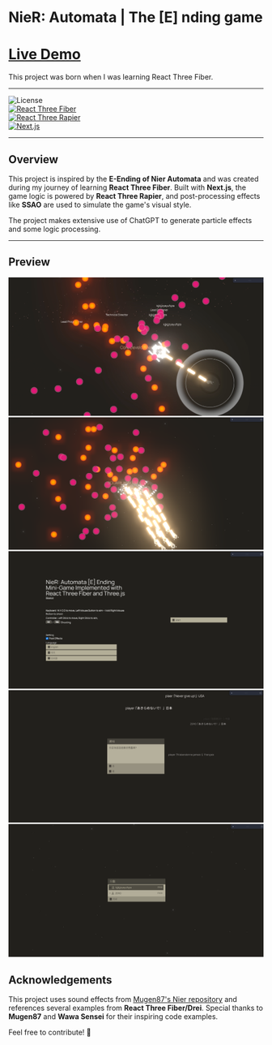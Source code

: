 # NieR: Automata | The [E] nding game

# [Live Demo](https://nier-mini-game.vercel.app)

This project was born when I was learning React Three Fiber.

---

![License](https://img.shields.io/badge/license-MIT-green)  
[![React Three Fiber](https://img.shields.io/badge/React%20Three%20Fiber-%20?style=flat&colorA=000000&colorB=000000)](https://npmjs.com/package/@react-three/fiber)  
[![React Three Rapier](https://img.shields.io/badge/React%20Three%20Rapier-%20?style=flat&colorA=000000&colorB=000000)](https://github.com/pmndrs/react-three-rapier)  
[![Next.js](https://img.shields.io/badge/Next.js-%20?style=flat&colorA=000000&colorB=000000)](https://nextjs.org/)

---

## Overview

This project is inspired by the **E-Ending of Nier Automata** and was created during my journey of learning **React Three Fiber**. Built with **Next.js**, the game logic is powered by **React Three Rapier**, and post-processing effects like **SSAO** are used to simulate the game's visual style.  

The project makes extensive use of ChatGPT to generate particle effects and some logic processing.

---

## Preview
![Demo](/git_image/demo.png)
![Demo1](/git_image/demo1.png)
![Demo2](/git_image/demo2.png)
![Demo3](/git_image/demo3.png)
![Demo4](/git_image/demo4.png)

## Acknowledgements

This project uses sound effects from [Mugen87's Nier repository](https://github.com/Mugen87/nier) and references several examples from **React Three Fiber/Drei**. Special thanks to **Mugen87** and **Wawa Sensei** for their inspiring code examples.  

Feel free to contribute! 🚀